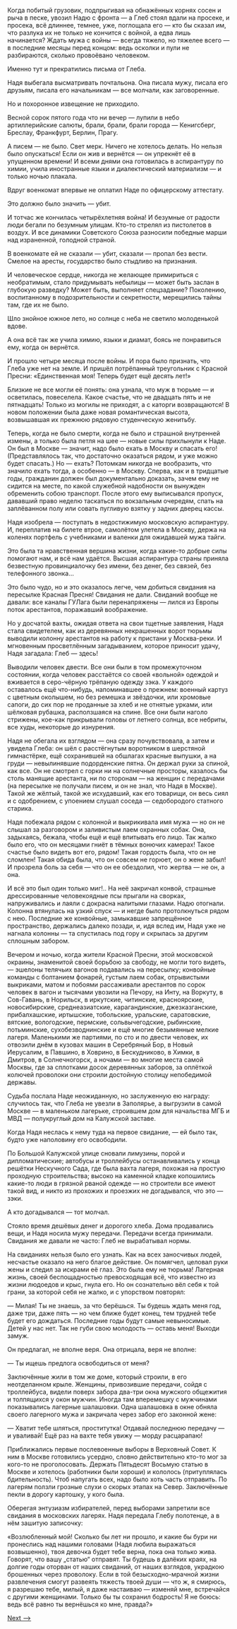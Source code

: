 Когда побитый грузовик, подпрыгивая на обнажённых корнях сосен и рыча в песке, увозил Надю с фронта — а Глеб стоял вдали на просеке, и просека, всё длиннее, темнее, уже, поглощала его — кто бы сказал им, что разлука их не только не кончится с войной, а едва лишь начинается? Ждать мужа с войны — всегда тяжело, но тяжелее всего — в последние месяцы перед концом: ведь осколки и пули не разбираются, сколько провоёвано человеком.

Именно тут и прекратились письма от Глеба.

Надя выбегала высматривать почтальона. Она писала мужу, писала его друзьям, писала его начальникам — все молчали, как заговоренные.

Но и похоронное извещение не приходило.

Весной сорок пятого года что ни вечер — лупили в небо артиллерийские салюты, брали, брали, брали города — Кенигсберг, Бреслау, Франкфурт, Берлин, Прагу.

А писем — не было. Свет мерк. Ничего не хотелось делать. Но нельзя было опускаться! Если он жив и вернётся — он упрекнёт её в упущенном времени! И всеми днями она готовилась в аспирантуру по химии, учила иностранные языки и диалектический материализм — и только ночью плакала.

Вдруг военкомат впервые не оплатил Наде по офицерскому аттестату.

Это должно было значить — убит.

И тотчас же кончилась четырёхлетняя война! И безумные от радости люди бегали по безумным улицам. Кто-то стрелял из пистолетов в воздух. И все динамики Советского Союза разносили победные марши над израненной, голодной страной.

В военкомате ей не сказали — убит, сказали — пропал без вести. Смелое на аресты, государство было стыдливо на признания.

И человеческое сердце, никогда не желающее примириться с необратимым, стало придумывать небылицы — может быть заслан в глубокую разведку? Может быть, выполняет спецзадание? Поколению, воспитанному в подозрительности и секретности, мерещились тайны там, где их не было.

Шло знойное южное лето, но солнце с неба не светило молоденькой вдове.

А она всё так же учила химию, языки и диамат, боясь не понравиться ему, когда он вернётся.

И прошло четыре месяца после войны. И пора было признать, что Глеба уже нет на земле. И пришёл потрёпанный треугольник с Красной Пресни: «Единственная моя! Теперь будет ещё десять лет!»

Близкие не все могли её понять: она узнала, что муж в тюрьме — и осветилась, повеселела. Какое счастье, что не двадцать пять и не пятнадцать! Только из могилы не приходят, а с каторги возвращаются! В новом положении была даже новая романтическая высота, возвышавшая их прежнюю рядовую студенческую женитьбу.

Теперь, когда не было смерти, когда не было и страшной внутренней измены, а только была петля на шее — новые силы прихлынули к Наде. Он был в Москве — значит, надо было ехать в Москву и спасать его! (Представлялось так, что достаточно оказаться рядом, и уже можно будет спасать.) Но — ехать? Потомкам никогда не вообразить, что значило ехать тогда, а особенно — в Москву. Сперва, как и в тридцатые годы, гражданин должен был документально доказать, зачем ему не сидится на месте, по какой служебной надобности он вынужден обременить собою транспорт. После этого ему выписывался пропуск, дававший право неделю таскаться по вокзальным очередям, спать на заплёванном полу или совать пугливую взятку у задних дверец кассы.

Надя изобрела — поступать в недостижимую московскую аспирантуру. И, переплатив на билете втрое, самолётом улетела в Москву, держа на коленях портфель с учебниками и валенки для ожидавшей мужа тайги.

Это была та нравственная вершина жизни, когда какие-то добрые силы помогают нам, и всё нам удаётся. Высшая аспирантура страны приняла безвестную провинциалочку без имени, без денег, без связей, без телефонного звонка…

Это было чудо, но и это оказалось легче, чем добиться свидания на пересылке Красная Пресня! Свидания не дали. Свиданий вообще не давали: все каналы ГУЛага были перенапряжены — лился из Европы поток арестантов, поражавший воображение.

Но у досчатой вахты, ожидая ответа на свои тщетные заявления, Надя стала свидетелем, как из деревянных некрашенных ворот тюрьмы выводили колонну арестантов на работу к пристани у Москва-реки. И мгновенным просветлённым загадыванием, которое приносит удачу, Надя загадала: Глеб — здесь!

Выводили человек двести. Все они были в том промежуточном состоянии, когда человек расстаётся со своей «вольной» одеждой и вживается в серо-чёрную трёпаную одежду зэка. У каждого оставалось ещё что-нибудь, напоминавшее о прежнем: военный картуз с цветным околышем, но без ремешка и звёздочки, или хромовые сапоги, до сих пор не проданные за хлеб и не отнятые урками, или шёлковая рубашка, расползшаяся на спине. Все они были наголо стрижены, кое-как прикрывали головы от летнего солнца, все небриты, все худы, некоторые до изнурения.

Надя не обегала их взглядом — она сразу почувствовала, а затем и увидела Глеба: он шёл с расстёгнутым воротником в шерстяной гимнастёрке, ещё сохранившей на обшлагах красные выпушки, а на груди — невылинявшие подорденские пятна. Он держал руки за спиной, как все. Он не смотрел с горки ни на солнечные просторы, казалось бы столь манящие арестанта, ни по сторонам — на женщин с передачами (на пересылке не получали писем, и он не знал, что Надя в Москве). Такой же жёлтый, такой же исхудавший, как его товарищи, он весь сиял и с одобрением, с упоением слушал соседа — седобородого статного старика.

Надя побежала рядом с колонной и выкрикивала имя мужа — но он не слышал за разговором и заливистым лаем охранных собак. Она, задыхаясь, бежала, чтобы ещё и ещё впитывать его лицо. Так жалко было его, что он месяцами гниёт в тёмных вонючих камерах! Такое счастье было видеть вот его, рядом! Такая гордость была, что он не сломлен! Такая обида была, что он совсем не горюет, он о жене забыл! И прозрела боль за себя — что он ее обездолил, что жертва — не он, а она.

И всё это был один только миг!.. На неё закричал конвой, страшные дрессированные человекоядные псы прыгали на сворках, напруживались и лаяли с докрасна налитыми глазами. Надю отогнали. Колонна втянулась на узкий спуск — и негде было протолкнуться рядом с нею. Последние же конвойные, замыкавшие запрещённое пространство, держались далеко позади, и, идя вслед им, Надя уже не нагнала колонны — та спустилась под гору и скрылась за другим сплошным забором.

Вечером и ночью, когда жители Красной Пресни, этой московской окраины, знаменитой своей борьбою за свободу, не могли того видеть, — эшелоны телячьих вагонов подавались на пересылку; конвойные команды с болтанием фонарей, густым лаем собак, отрывистыми выкриками, матом и побоями рассаживали арестантов по сорок человек в вагон и тысячами увозили на Печору, на Инту, на Воркуту, в Сов-Гавань, в Норильск, в иркутские, читинские, красноярские, новосибирские, среднеазиатские, карагандинские, джезказганские, прибалхашские, иртышские, тобольские, уральские, саратовские, вятские, вологодские, пермские, сольвычегодские, рыбинские, потьминские, сухобезводнинские и ещё многие безымянные мелкие лагеря. Маленькими же партиями, по сто и по двести человек, их отвозили днём в кузовах машин в Серебряный Бор, в Новый Иерусалим, в Павшино, в Ховрино, в Бескудниково, в Химки, в Дмитров, в Солнечногорск, а ночами — во многие места самой Москвы, где за сплотками досок деревянных заборов, за оплёткой колючей проволоки они строили достойную столицу непобедимой державы.

Судьба послала Наде неожиданную, но заслуженную ею награду: случилось так, что Глеба не увезли в Заполярье, а выгрузили в самой Москве — в маленьком лагерьке, строившем дом для начальства МГБ и МВД — полукруглый дом на Калужской заставе.

Когда Надя неслась к нему туда на первое свидание, — ей было так, будто уже наполовину его освободили.

По Большой Калужской улице сновали лимузины, порой и дипломатические; автобусы и троллейбусы останавливались у конца решётки Нескучного Сада, где была вахта лагеря, похожая на простую проходную строительства; высоко на каменной кладке копошились какие-то люди в грязной рваной одежде — но строители все имеют такой вид, и никто из прохожих и проезжих не догадывался, что это — зэки.

А кто догадывался — тот молчал.

Стояло время дешёвых денег и дорогого хлеба. Дома продавались вещи, и Надя носила мужу передачи. Передачи всегда принимали. Свидания же давали не часто: Глеб не вырабатывал нормы.

На свиданиях нельзя было его узнать. Как на всех заносчивых людей, несчастье оказало на него благое действие. Он помягчел, целовал руки жены и следил за искрами её глаз. Это была ему не тюрьма! Лагерная жизнь, своей беспощадностью превосходящая всё, что известно из жизни людоедов и крыс, гнула его. Но он сознательно вёл себя к той грани, за которой себя не жалко, и с упорством повторял:

— Милая! Ты не знаешь, за что берёшься. Ты будешь ждать меня год, даже три, даже пять — но чем ближе будет конец, тем трудней тебе будет его дождаться. Последние годы будут самые невыносимые. Детей у нас нет. Так не губи свою молодость — оставь меня! Выходи замуж.

Он предлагал, не вполне веря. Она отрицала, веря не вполне:

— Ты ищешь предлога освободиться от меня?

Заключённые жили в том же доме, который строили, в его неотделанном крыле. Женщины, привозившие передачи, сойдя с троллейбуса, видели поверх забора два-три окна мужского общежития и толпящихся у окон мужчин. Иногда там вперемешку с мужчинами показывались лагерные шалашовки. Одна шалашовка в окне обняла своего лагерного мужа и закричала через забор его законной жене:

— Хватит тебе шляться, проститутка! Отдавай последнюю передачу — и уваливай! Ещё раз на вахте тебя увижу — морду расцарапаю!

Приближались первые послевоенные выборы в Верховный Совет. К ним в Москве готовились усердно, словно действительно кто-то мог за кого-то не проголосовать. Держать Пятьдесят Восьмую статью в Москве и хотелось (работники были хороши) и кололось (притуплялась бдительность). Чтоб напугать всех, надо было хоть часть отправить. По лагерям ползли грозные слухи о скорых этапах на Север. Заключённые пекли в дорогу картошку, у кого была.

Оберегая энтузиазм избирателей, перед выборами запретили все свидания в московских лагерях. Надя передала Глебу полотенце, а в нём зашитую записочку:

«Возлюбленный мой! Сколько бы лет ни прошло, и какие бы бури ни пронеслись над нашими головами (Надя любила выражаться возвышенно), твоя девочка будет тебе верна, пока она только жива. Говорят, что вашу „статью“ отправят. Ты будешь в далёких краях, на долгие годы оторван от наших свиданий, от наших взглядов, украдкою брошенных через проволоку. Если в той безысходно-мрачной жизни развлечения смогут развеять тяжесть твоей души — что ж, я смирюсь, я разрешаю тебе, милый, я даже настаиваю — изменяй мне, встречайся с другими женщинами. Только бы ты сохранил бодрость! Я не боюсь: ведь всё равно ты вернёшься ко мне, правда?»

[Next -->](https://github.com/AdamSkywalker/literature/blob/master/citations/ru/%D0%A1%D0%BE%D0%BB%D0%B6%D0%B5%D0%BD%D0%B8%D1%86%D1%8B%D0%BD/%D0%92%20%D0%BA%D1%80%D1%83%D0%B3%D0%B5%20%D0%BF%D0%B5%D1%80%D0%B2%D0%BE%D0%BC/19.md)
